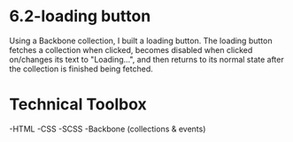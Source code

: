 # 6.2-loading button
Using a Backbone collection, I built a loading button. The loading button fetches a collection when clicked, becomes disabled when clicked on/changes its text to "Loading...", and then returns to its normal state after the collection is finished being fetched.

# Technical Toolbox
-HTML -CSS -SCSS -Backbone (collections & events)
